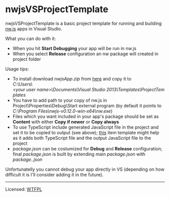 # nwjsVSProjectTemplate
nwjsVSProjectTemplate is a basic project template for running and building <a href="http://nwjs.io/">nw.js</a> apps in Visual Studio.

What you can do with it:
 - When you hit <b>Start Debugging</b> your app will be run in nw.js
 - When you select <b>Release</b> configuration an nw package will created in project folder

Usage tips:
 - To install download <i>nwjsApp.zip</i> from <a href="https://github.com/jahu00/nwjsVSProjectTemplate/releases">here</a> and copy it to<br/> <i>C:\Users\\\<your&nbsp;user&nbsp;name>\Documents\Visual&nbsp;Studio&nbsp;2013\Templates\ProjectTemplates</i>
 - You have to add path to your copy of nw.js in Project\Properties\Debug\Start external program (by default it points to <i>C:\Program Files\nwjs-v0.12.0-win-x64\nw.exe</i>)
 - Files which you want included in your app's package should be set as <b>Content</b> with either <b>Copy if newer</b> or <b>Copy always</b>
 - To use TypeScript include generated JavaScript file in the project and set it to be copied to output (see above); <a href="https://github.com/jahu00/TypeScriptPlusItemTemplate">this</a> item template might help as it adds both TypeScript file and the output JavaScript file to the project
 - <i>package.json</i> can be costumized for <b>Debug</b> and <b>Release</b> configuration; final <i>package.json</i> is built by extending main <i>package.json</i> with <i>package.<ConfigurationName>.json</i>

Unfortunatelly you cannot debug your app directly in VS (depending on how difficult it is I'll consider adding it in the future).

<hr/>
Licensed: <a href="http://www.wtfpl.net/about/">WTFPL</a>
